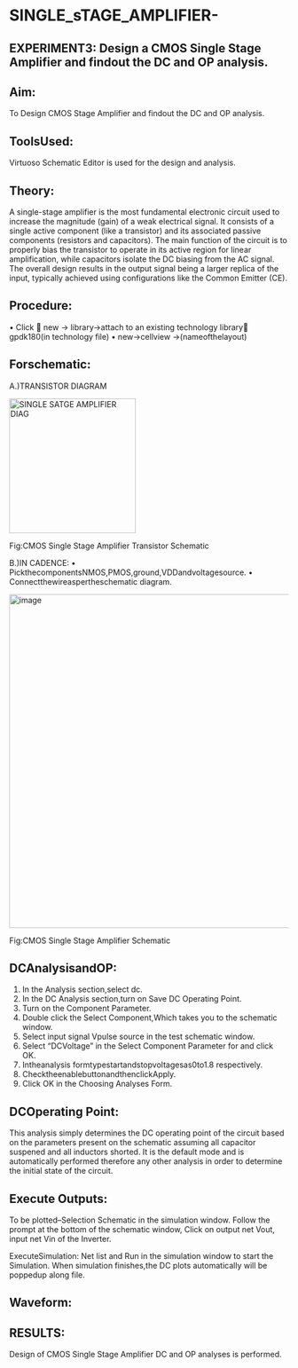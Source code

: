 # SINGLE_sTAGE_AMPLIFIER-
## EXPERIMENT3: Design a CMOS Single Stage Amplifier and findout the DC and OP analysis.

## Aim:
To Design CMOS Stage Amplifier and findout the DC and OP analysis.

## ToolsUsed:
Virtuoso Schematic Editor is used for the design and analysis.

## Theory:
A single-stage amplifier is the most fundamental electronic circuit used to increase the magnitude (gain) of a weak electrical signal. It consists of a single active component (like a transistor) and its associated passive components (resistors and capacitors). The main function of the circuit is to properly bias the transistor to operate in its active region for linear amplification, while capacitors isolate the DC biasing from the AC signal. The overall design results in the output signal being a larger replica of the input, typically achieved using configurations like the Common Emitter (CE).

## Procedure:
•	Click  new -> library->attach to an existing technology library gpdk180(in technology file)
•	new->cellview ->(nameofthelayout)
## Forschematic:
A.)TRANSISTOR DIAGRAM 

<img width="228" height="243" alt="SINGLE SATGE AMPLIFIER DIAG" src="https://github.com/user-attachments/assets/6193943d-9c13-4036-9c60-7ff57202f2a6" />


Fig:CMOS Single Stage Amplifier Transistor  Schematic

B.)IN CADENCE:
•	PickthecomponentsNMOS,PMOS,ground,VDDandvoltagesource.
•	Connectthewireaspertheschematic diagram.


<img width="1067" height="602" alt="image" src="https://github.com/user-attachments/assets/59c8132b-0aa7-47bb-9a61-480007dbc02b" />

Fig:CMOS Single Stage Amplifier Schematic

## DCAnalysisandOP:
1.	In the Analysis section,select dc.
2.	In the DC Analysis section,turn on Save DC Operating Point.
3.	Turn on the Component Parameter.
4.	Double click the Select Component,Which takes you to the schematic window.
5.	Select input signal Vpulse source in the test schematic window.
6.	Select “DCVoltage” in the Select Component Parameter for and click OK.
7.	Intheanalysis formtypestartandstopvoltagesas0to1.8 respectively.
8.	ChecktheenablebuttonandthenclickApply.
9.	Click OK in the Choosing Analyses Form.

## DCOperating Point:
This analysis simply determines the DC operating point of the circuit based on the parameters present on the schematic assuming all capacitor suspened and all inductors shorted. It is the default mode and is automatically performed therefore any other analysis in order to determine the initial state of the circuit.

## Execute Outputs:
To be plotted–Selection Schematic in the simulation window. Follow the prompt at the bottom of the schematic window, Click on output net Vout, input net Vin of the Inverter.

ExecuteSimulation:
Net list and Run in the simulation window to start the Simulation.
When simulation finishes,the DC plots automatically will be poppedup along file.

## Waveform:


## RESULTS:
Design of CMOS Single Stage Amplifier  DC and OP analyses is performed.







